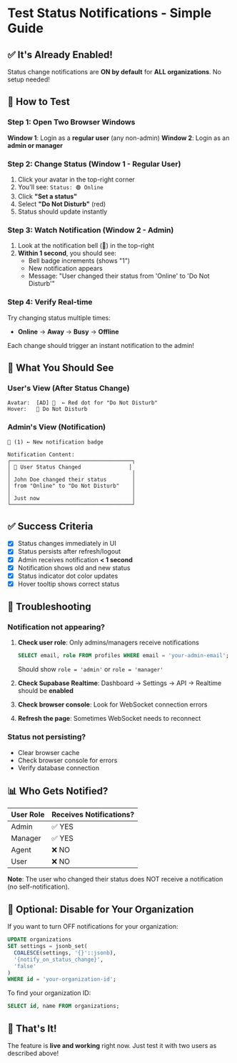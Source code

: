 # Test Status Notifications - Simple Guide

## ✅ It's Already Enabled!

Status change notifications are **ON by default** for **ALL organizations**. No setup needed!

## 🧪 How to Test

### Step 1: Open Two Browser Windows

**Window 1**: Login as a **regular user** (any non-admin)
**Window 2**: Login as an **admin or manager**

### Step 2: Change Status (Window 1 - Regular User)

1. Click your avatar in the top-right corner
2. You'll see: `Status: 🟢 Online`
3. Click **"Set a status"**
4. Select **"Do Not Disturb"** (red)
5. Status should update instantly

### Step 3: Watch Notification (Window 2 - Admin)

1. Look at the notification bell (🔔) in the top-right
2. **Within 1 second**, you should see:
   - Bell badge increments (shows "1")
   - New notification appears
   - Message: "User changed their status from 'Online' to 'Do Not Disturb'"

### Step 4: Verify Real-time

Try changing status multiple times:
- **Online** → **Away** → **Busy** → **Offline**

Each change should trigger an instant notification to the admin!

## 🎯 What You Should See

### User's View (After Status Change)
```
Avatar:  [AD] 🔴  ← Red dot for "Do Not Disturb"
Hover:   🔴 Do Not Disturb
```

### Admin's View (Notification)
```
🔔 (1) ← New notification badge

Notification Content:
┌──────────────────────────────────────┐
│ 👤 User Status Changed               │
│                                      │
│ John Doe changed their status        │
│ from "Online" to "Do Not Disturb"    │
│                                      │
│ Just now                             │
└──────────────────────────────────────┘
```

## ✅ Success Criteria

- [x] Status changes immediately in UI
- [x] Status persists after refresh/logout
- [x] Admin receives notification **< 1 second**
- [x] Notification shows old and new status
- [x] Status indicator dot color updates
- [x] Hover tooltip shows correct status

## 🚨 Troubleshooting

### Notification not appearing?

1. **Check user role**: Only admins/managers receive notifications
   ```sql
   SELECT email, role FROM profiles WHERE email = 'your-admin-email';
   ```
   Should show `role = 'admin'` or `role = 'manager'`

2. **Check Supabase Realtime**: Dashboard → Settings → API → Realtime should be **enabled**

3. **Check browser console**: Look for WebSocket connection errors

4. **Refresh the page**: Sometimes WebSocket needs to reconnect

### Status not persisting?

- Clear browser cache
- Check browser console for errors
- Verify database connection

## 📊 Who Gets Notified?

| User Role | Receives Notifications? |
|-----------|------------------------|
| Admin     | ✅ YES                 |
| Manager   | ✅ YES                 |
| Agent     | ❌ NO                  |
| User      | ❌ NO                  |

**Note**: The user who changed their status does NOT receive a notification (no self-notification).

## 🔧 Optional: Disable for Your Organization

If you want to turn OFF notifications for your organization:

```sql
UPDATE organizations 
SET settings = jsonb_set(
  COALESCE(settings, '{}'::jsonb), 
  '{notify_on_status_change}', 
  'false'
)
WHERE id = 'your-organization-id';
```

To find your organization ID:
```sql
SELECT id, name FROM organizations;
```

## 🎉 That's It!

The feature is **live and working** right now. Just test it with two users as described above!
